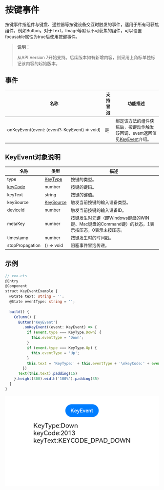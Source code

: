 # 按键事件

按键事件指组件与键盘、遥控器等按键设备交互时触发的事件，适用于所有可获焦组件，例如Button。对于Text，Image等默认不可获焦的组件，可以设置focusable属性为true后使用按键事件。

>  **说明：**
>
>  从API Version 7开始支持。后续版本如有新增内容，则采用上角标单独标记该内容的起始版本。



## 事件

| 名称                                                         | 支持冒泡 | 功能描述                                                     |
| ------------------------------------------------------------ | -------- | ------------------------------------------------------------ |
| onKeyEvent(event:&nbsp;(event?:&nbsp;KeyEvent)&nbsp;=&gt;&nbsp;void) | 是       | 绑定该方法的组件获焦后，按键动作触发该回调，event返回值见[KeyEvent](#keyevent对象说明)介绍。 |


## KeyEvent对象说明

| 名称                                  | 类型                                        | 描述                                                         |
| ------------------------------------- | ------------------------------------------- | ------------------------------------------------------------ |
| type                                  | [KeyType](ts-appendix-enums.md#keytype)     | 按键的类型。                                                 |
| [keyCode](../apis/js-apis-keycode.md) | number                                      | 按键的键码。                                                 |
| keyText                               | string                                      | 按键的键值。                                                 |
| keySource                             | [KeySource](ts-appendix-enums.md#keysource) | 触发当前按键的输入设备类型。                                 |
| deviceId                              | number                                      | 触发当前按键的输入设备ID。                                   |
| metaKey                               | number                                      | 按键发生时元键（即Windows键盘的WIN键、Mac键盘的Command键）的状态，1表示按压态，0表示未按压态。 |
| timestamp                             | number                                      | 按键发生时的时间戳。                                         |
| stopPropagation                       | () => void                                  | 阻塞事件冒泡传递。                                           |


## 示例

```ts
// xxx.ets
@Entry
@Component
struct KeyEventExample {
  @State text: string = '';
  @State eventType: string = '';

  build() {
    Column() {
      Button('KeyEvent')
        .onKeyEvent((event: KeyEvent) => {
          if (event.type === KeyType.Down) {
            this.eventType = 'Down';
          }
          if (event.type === KeyType.Up) {
            this.eventType = 'Up';
          }
          this.text = 'KeyType:' + this.eventType + '\nkeyCode:' + event.keyCode + '\nkeyText:' + event.keyText;
        })
      Text(this.text).padding(15)
    }.height(300).width('100%').padding(35)
  }
}
```

![keyEvent](figures/keyEvent.png)